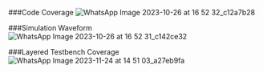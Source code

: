###Code Coverage
![WhatsApp Image 2023-10-26 at 16 52 32_c12a7b28](https://github.com/Mahendrapatil2256/New/assets/144478505/2722a284-e0cd-492b-a445-7545fad9ac8d)

###Simulation Waveform
![WhatsApp Image 2023-10-26 at 16 52 31_c142ce32](https://github.com/Mahendrapatil2256/New/assets/144478505/36c59ad1-6eed-4e1b-b4ee-a3373c4840f5)


###Layered Testbench Coverage
![WhatsApp Image 2023-11-24 at 14 51 03_a27eb9fa](https://github.com/Mahendrapatil2256/Transmitter_Buffer/assets/144478505/2caa8560-b62f-487c-8ab4-0a94c19dee52)
